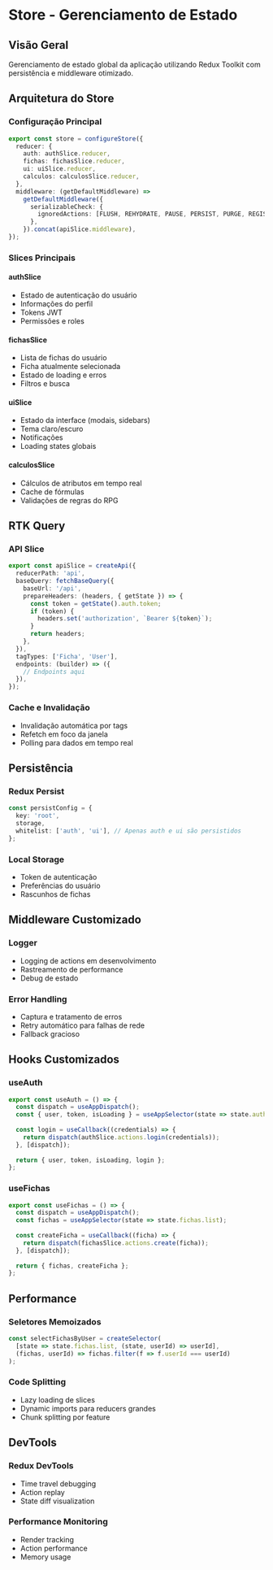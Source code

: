 # Store - Gerenciamento de Estado

## Visão Geral
Gerenciamento de estado global da aplicação utilizando Redux Toolkit com persistência e middleware otimizado.

## Arquitetura do Store

### Configuração Principal
```typescript
export const store = configureStore({
  reducer: {
    auth: authSlice.reducer,
    fichas: fichasSlice.reducer,
    ui: uiSlice.reducer,
    calculos: calculosSlice.reducer,
  },
  middleware: (getDefaultMiddleware) =>
    getDefaultMiddleware({
      serializableCheck: {
        ignoredActions: [FLUSH, REHYDRATE, PAUSE, PERSIST, PURGE, REGISTER],
      },
    }).concat(apiSlice.middleware),
});
```

### Slices Principais

#### authSlice
- Estado de autenticação do usuário
- Informações do perfil
- Tokens JWT
- Permissões e roles

#### fichasSlice
- Lista de fichas do usuário
- Ficha atualmente selecionada
- Estado de loading e erros
- Filtros e busca

#### uiSlice
- Estado da interface (modais, sidebars)
- Tema claro/escuro
- Notificações
- Loading states globais

#### calculosSlice
- Cálculos de atributos em tempo real
- Cache de fórmulas
- Validações de regras do RPG

## RTK Query

### API Slice
```typescript
export const apiSlice = createApi({
  reducerPath: 'api',
  baseQuery: fetchBaseQuery({
    baseUrl: '/api',
    prepareHeaders: (headers, { getState }) => {
      const token = getState().auth.token;
      if (token) {
        headers.set('authorization', `Bearer ${token}`);
      }
      return headers;
    },
  }),
  tagTypes: ['Ficha', 'User'],
  endpoints: (builder) => ({
    // Endpoints aqui
  }),
});
```

### Cache e Invalidação
- Invalidação automática por tags
- Refetch em foco da janela
- Polling para dados em tempo real

## Persistência

### Redux Persist
```typescript
const persistConfig = {
  key: 'root',
  storage,
  whitelist: ['auth', 'ui'], // Apenas auth e ui são persistidos
};
```

### Local Storage
- Token de autenticação
- Preferências do usuário
- Rascunhos de fichas

## Middleware Customizado

### Logger
- Logging de actions em desenvolvimento
- Rastreamento de performance
- Debug de estado

### Error Handling
- Captura e tratamento de erros
- Retry automático para falhas de rede
- Fallback gracioso

## Hooks Customizados

### useAuth
```typescript
export const useAuth = () => {
  const dispatch = useAppDispatch();
  const { user, token, isLoading } = useAppSelector(state => state.auth);
  
  const login = useCallback((credentials) => {
    return dispatch(authSlice.actions.login(credentials));
  }, [dispatch]);
  
  return { user, token, isLoading, login };
};
```

### useFichas
```typescript
export const useFichas = () => {
  const dispatch = useAppDispatch();
  const fichas = useAppSelector(state => state.fichas.list);
  
  const createFicha = useCallback((ficha) => {
    return dispatch(fichasSlice.actions.create(ficha));
  }, [dispatch]);
  
  return { fichas, createFicha };
};
```

## Performance

### Seletores Memoizados
```typescript
const selectFichasByUser = createSelector(
  [state => state.fichas.list, (state, userId) => userId],
  (fichas, userId) => fichas.filter(f => f.userId === userId)
);
```

### Code Splitting
- Lazy loading de slices
- Dynamic imports para reducers grandes
- Chunk splitting por feature

## DevTools

### Redux DevTools
- Time travel debugging
- Action replay
- State diff visualization

### Performance Monitoring
- Render tracking
- Action performance
- Memory usage
